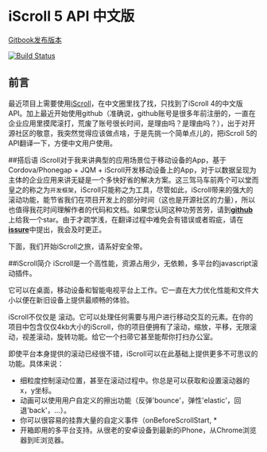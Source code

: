 # iScroll 5 API 中文版

[Gitbook发布版本](https://technet.microsoft.com/zh-CN/library/cc263445(v=office.14).aspx)

[![Build Status](https://www.gitbook.io/button/status/book/iiunknown/iscroll-5-api-cn)](https://www.gitbook.io/book/iiunknown/iscroll-5-api-cn/activity)

## 前言
最近项目上需要使用[iScroll](http://iscrolljs.com)，在中文圈里找了找，只找到了iScroll 4的中文版API。加上最近开始使用github（准确说，github账号是很多年前注册的，一直在企业应用里摸爬滚打，荒废了账号很长时间，是理由吗？是理由吗？），出于对开源社区的敬意，我突然觉得应该做点啥，于是先挑一个简单点儿的，把iScroll 5的API翻译一下，方便中文用户使用。

##搭后语
iScroll对于我来讲典型的应用场景位于移动设备的App，基于Cordova/Phonegap + JQM + iScroll开发移动设备上的App，对于以数据呈现为主体的企业应用来讲无疑是一个多快好省的解决方案。这三驾马车前两个可以堂而皇之的称之为`开发框架`，iScroll只能称之为工具，尽管如此，iScroll带来的强大的滚动功能，能节省我们在项目开发上的部分时间（这也是开源社区的力量），所以也值得我花时间理解作者的代码和文档。如果您认同这种功劳苦劳，请到[**github**](https://github.com/iiunknown/iscroll5.doc.cn)上给我一个star。由于才疏学浅，在翻译过程中难免会有错误或者瑕疵，请在[**issure**](https://github.com/iiunknown/iscroll5.doc.cn/issues)中提出，我会及时更正。

下面，我们开始iScroll之旅，请系好安全带。

##iScroll简介
iScroll是一个高性能，资源占用少，无依赖，多平台的javascript滚动插件。

它可以在桌面，移动设备和智能电视平台上工作。它一直在大力优化性能和文件大小以便在新旧设备上提供最顺畅的体验。

iScroll不仅仅是 滚动。它可以处理任何需要与用户进行移动交互的元素。在你的项目中包含仅仅4kb大小的iScroll，你的项目便拥有了滚动，缩放，平移，无限滚动，视差滚动，旋转功能。给它一个扫帚它甚至能帮你打扫办公室。

即使平台本身提供的滚动已经很不错，iScroll可以在此基础上提供更多不可思议的功能。具体来说：

* 细粒度控制滚动位置，甚至在滚动过程中。你总是可以获取和设置滚动器的x，y坐标。
* 动画可以使用用户自定义的擦出功能（反弹'bounce'，弹性'elastic'，回退'back'，...）。
* 你可以很容易的挂靠大量的自定义事件（onBeforeScrollStart, *
* 开箱即用的多平台支持。从很老的安卓设备到最新的iPhone，从Chrome浏览器到IE浏览器。

